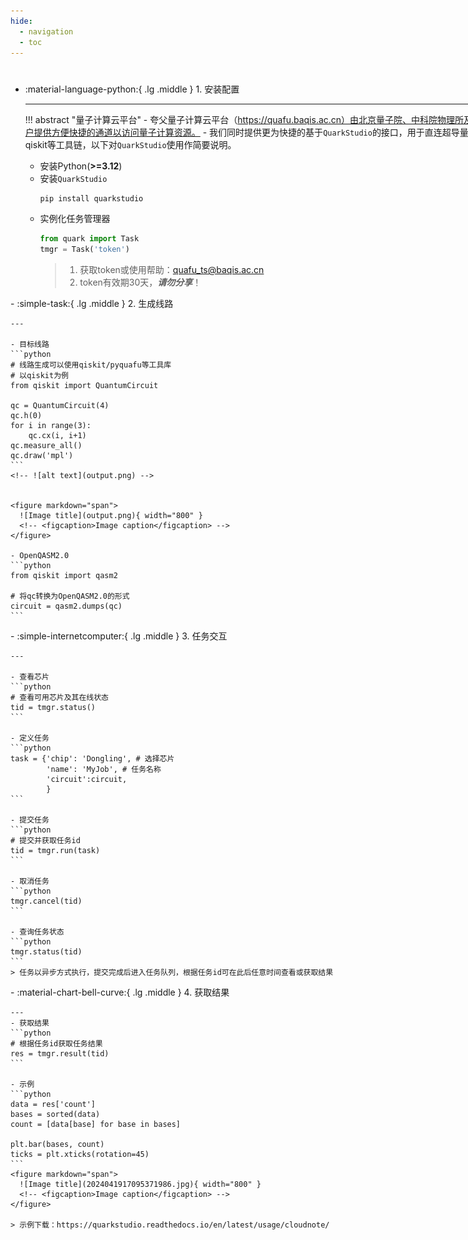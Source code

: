 ```yaml
---
hide:
  - navigation
  - toc
---
```


# 
<div class="grid cards" style="width:900px;" markdown>

-   :material-language-python:{ .lg .middle } 1. 安装配置

    ---
    !!! abstract "量子计算云平台"
        - 夸父量子计算云平台（https://quafu.baqis.ac.cn）由北京量子院、中科院物理所及清华大学开发维护，为用户提供方便快捷的通道以访问量子计算资源。
        - 我们同时提供更为快捷的基于`QuarkStudio`的接口，用于直连超导量子芯片后端，以适应诸如qiskit等工具链，以下对`QuarkStudio`使用作简要说明。

    - 安装Python(**>=3.12**)
    - 安装`QuarkStudio`
        ```bash
        pip install quarkstudio
        ```
    - 实例化任务管理器
        ```python
        from quark import Task
        tmgr = Task('token')
        ```
      > 1. 获取token或使用帮助：quafu_ts@baqis.ac.cn
      > 2. token有效期30天，***请勿分享***！
</div>

<div style="page-break-after: always;"></div>

<div class="grid cards" style="width:1200px;" markdown>
-   :simple-task:{ .lg .middle } 2. 生成线路

    ---

    - 目标线路
    ```python
    # 线路生成可以使用qiskit/pyquafu等工具库
    # 以qiskit为例
    from qiskit import QuantumCircuit

    qc = QuantumCircuit(4)
    qc.h(0)
    for i in range(3):
        qc.cx(i, i+1)
    qc.measure_all()
    qc.draw('mpl')
    ```
    <!-- ![alt text](output.png) -->

    
    <figure markdown="span">
      ![Image title](output.png){ width="800" }
      <!-- <figcaption>Image caption</figcaption> -->
    </figure>

    - OpenQASM2.0
    ```python
    from qiskit import qasm2

    # 将qc转换为OpenQASM2.0的形式
    circuit = qasm2.dumps(qc)
    ```
</div>
<div style="page-break-after: always;"></div>
<div class="grid cards" style="width:1200px;" markdown>
-   :simple-internetcomputer:{ .lg .middle } 3. 任务交互

    ---
    
    - 查看芯片
    ```python
    # 查看可用芯片及其在线状态
    tid = tmgr.status()
    ```

    - 定义任务
    ```python
    task = {'chip': 'Dongling', # 选择芯片
            'name': 'MyJob', # 任务名称
            'circuit':circuit,
            }
    ```

    - 提交任务
    ```python
    # 提交并获取任务id
    tid = tmgr.run(task)
    ```

    - 取消任务
    ```python
    tmgr.cancel(tid)
    ```

    - 查询任务状态
    ```python
    tmgr.status(tid)
    ```
    > 任务以异步方式执行，提交完成后进入任务队列，根据任务id可在此后任意时间查看或获取结果
</div>

<div style="page-break-after: always;"></div>

<div class="grid cards" style="width:1200px;" markdown>
-   :material-chart-bell-curve:{ .lg .middle } 4. 获取结果

    ---
    - 获取结果
    ```python
    # 根据任务id获取任务结果
    res = tmgr.result(tid)
    ```

    - 示例
    ```python
    data = res['count']
    bases = sorted(data)
    count = [data[base] for base in bases]

    plt.bar(bases, count)
    ticks = plt.xticks(rotation=45)
    ```
    <figure markdown="span">
      ![Image title](2024041917095371986.jpg){ width="800" }
      <!-- <figcaption>Image caption</figcaption> -->
    </figure>

    > 示例下载：https://quarkstudio.readthedocs.io/en/latest/usage/cloudnote/

</div>
